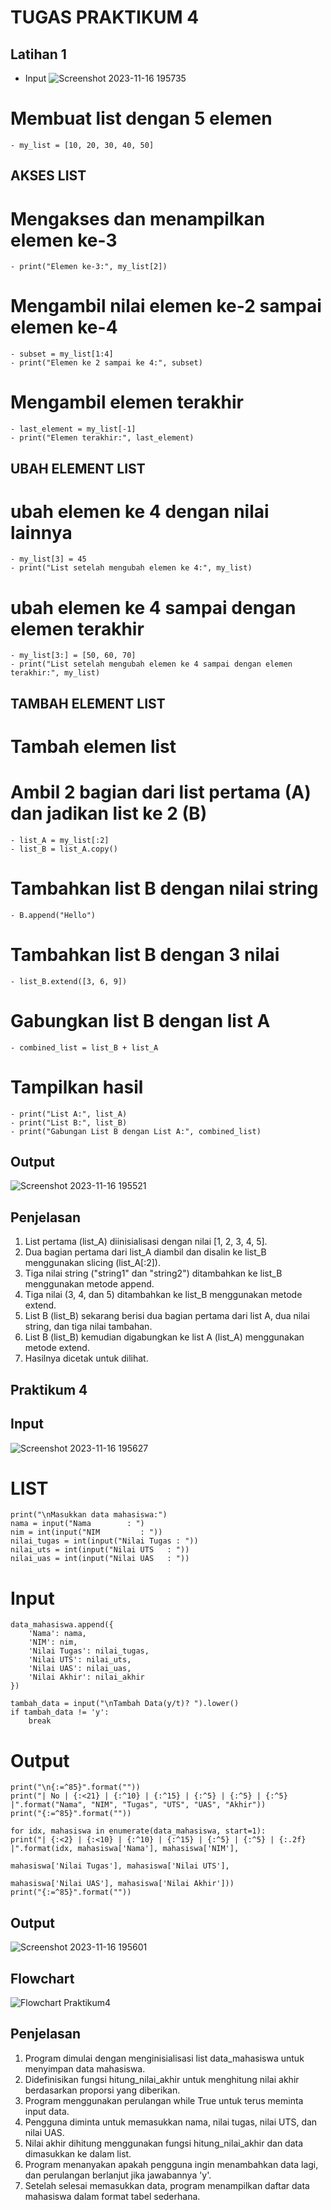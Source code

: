 # TUGAS PRAKTIKUM 4
## Latihan 1
- Input
  ![Screenshot 2023-11-16 195735](https://github.com/Pynixz/praktikum4/assets/147568964/64a7173e-4b1a-449e-a768-2958e02f0b04)
  
# Membuat list dengan 5 elemen
    - my_list = [10, 20, 30, 40, 50]

## AKSES LIST
# Mengakses dan menampilkan elemen ke-3
    - print("Elemen ke-3:", my_list[2])

# Mengambil nilai elemen ke-2 sampai elemen ke-4
    - subset = my_list[1:4]
    - print("Elemen ke 2 sampai ke 4:", subset)
    
# Mengambil elemen terakhir
    - last_element = my_list[-1]
    - print("Elemen terakhir:", last_element)

## UBAH ELEMENT LIST
# ubah elemen ke 4 dengan nilai lainnya
    - my_list[3] = 45
    - print("List setelah mengubah elemen ke 4:", my_list)

# ubah elemen ke 4 sampai dengan elemen terakhir
    - my_list[3:] = [50, 60, 70]
    - print("List setelah mengubah elemen ke 4 sampai dengan elemen terakhir:", my_list)

## TAMBAH ELEMENT LIST
# Tambah elemen list
# Ambil 2 bagian dari list pertama (A) dan jadikan list ke 2 (B)
    - list_A = my_list[:2]
    - list_B = list_A.copy()

# Tambahkan list B dengan nilai string
    - B.append("Hello")

# Tambahkan list B dengan 3 nilai
    - list_B.extend([3, 6, 9])

# Gabungkan list B dengan list A
    - combined_list = list_B + list_A
    
# Tampilkan hasil
    - print("List A:", list_A)
    - print("List B:", list_B)
    - print("Gabungan List B dengan List A:", combined_list)

## Output

![Screenshot 2023-11-16 195521](https://github.com/Pynixz/praktikum4/assets/147568964/44c9aa7e-dc1d-4e7f-b49d-b291b63ebd2b)

## Penjelasan

1. List pertama (list_A) diinisialisasi dengan nilai [1, 2, 3, 4, 5].
2. Dua bagian pertama dari list_A diambil dan disalin ke list_B menggunakan slicing (list_A[:2]).
3. Tiga nilai string ("string1" dan "string2") ditambahkan ke list_B menggunakan metode append.
4. Tiga nilai (3, 4, dan 5) ditambahkan ke list_B menggunakan metode extend.
5. List B (list_B) sekarang berisi dua bagian pertama dari list A, dua nilai string, dan tiga nilai tambahan.
6. List B (list_B) kemudian digabungkan ke list A (list_A) menggunakan metode extend.
7. Hasilnya dicetak untuk dilihat.

## Praktikum 4

## Input

![Screenshot 2023-11-16 195627](https://github.com/Pynixz/praktikum4/assets/147568964/2e3ecfac-51c3-441d-b003-fd71022389da)


# LIST
    print("\nMasukkan data mahasiswa:")
    nama = input("Nama        : ")
    nim = int(input("NIM         : "))
    nilai_tugas = int(input("Nilai Tugas : "))
    nilai_uts = int(input("Nilai UTS   : "))
    nilai_uas = int(input("Nilai UAS   : "))

# Input
    data_mahasiswa.append({
        'Nama': nama,
        'NIM': nim,
        'Nilai Tugas': nilai_tugas,
        'Nilai UTS': nilai_uts,
        'Nilai UAS': nilai_uas,
        'Nilai Akhir': nilai_akhir
    })

    tambah_data = input("\nTambah Data(y/t)? ").lower()
    if tambah_data != 'y':
        break

# Output

    print("\n{:=^85}".format(""))
    print("| No | {:<21} | {:^10} | {:^15} | {:^5} | {:^5} | {:^5} |".format("Nama", "NIM", "Tugas", "UTS", "UAS", "Akhir"))
    print("{:=^85}".format(""))

    for idx, mahasiswa in enumerate(data_mahasiswa, start=1):
    print("| {:<2} | {:<10} | {:^10} | {:^15} | {:^5} | {:^5} | {:.2f} |".format(idx, mahasiswa['Nama'], mahasiswa['NIM'],
                                                                                    mahasiswa['Nilai Tugas'], mahasiswa['Nilai UTS'],
                                                                                    mahasiswa['Nilai UAS'], mahasiswa['Nilai Akhir']))
    print("{:=^85}".format(""))


## Output

![Screenshot 2023-11-16 195601](https://github.com/Pynixz/praktikum4/assets/147568964/307db9b2-ba96-4d53-a3cb-47f3de9d37e2)


## Flowchart
![Flowchart Praktikum4](https://github.com/Pynixz/praktikum4/assets/147568964/80e9341f-a562-4ab2-ab94-01262481983e)

## Penjelasan

1. Program dimulai dengan menginisialisasi list data_mahasiswa untuk menyimpan data mahasiswa.
2. Didefinisikan fungsi hitung_nilai_akhir untuk menghitung nilai akhir berdasarkan proporsi yang diberikan.
3. Program menggunakan perulangan while True untuk terus meminta input data.
4. Pengguna diminta untuk memasukkan nama, nilai tugas, nilai UTS, dan nilai UAS.
5. Nilai akhir dihitung menggunakan fungsi hitung_nilai_akhir dan data dimasukkan ke dalam list.
6. Program menanyakan apakah pengguna ingin menambahkan data lagi, dan perulangan berlanjut jika jawabannya 'y'.
7. Setelah selesai memasukkan data, program menampilkan daftar data mahasiswa dalam format tabel sederhana.
